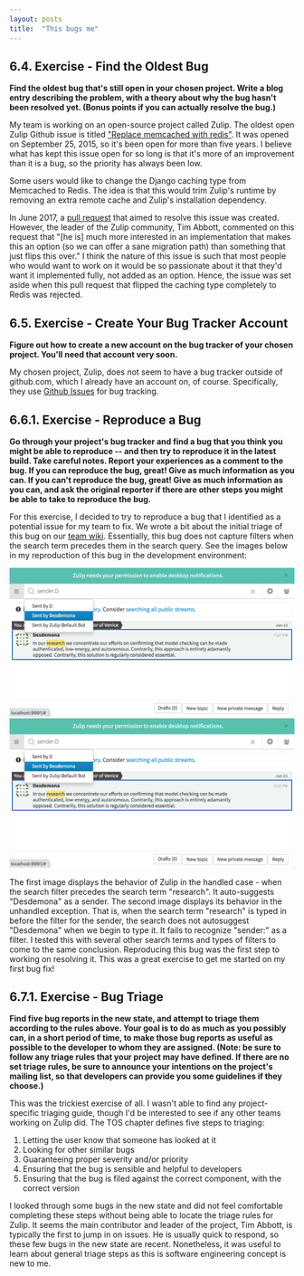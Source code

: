 ```yaml
---
layout: posts
title:  "This bugs me"
---
```

## 6.4. Exercise - Find the Oldest Bug
**Find the oldest bug that's still open in your chosen project. Write a blog entry describing the problem, with a theory about why the bug hasn't been resolved yet. (Bonus points if you can actually resolve the bug.)**

My team is working on an open-source project called Zulip. The oldest open Zulip Github issue is titled ["Replace memcached with redis"](https://github.com/zulip/zulip/issues/16). It was opened on September 25, 2015, so it's been open for more than five years. I believe what has kept this issue open for so long is that it's more of an improvement than it is a bug, so the priority has always been low. 

Some users would like to change the Django caching type from Memcached to Redis. The idea is that this would trim Zulip's runtime by removing an extra remote cache and Zulip's installation dependency. 

In June 2017, a [pull request](https://github.com/zulip/zulip/pull/5224) that aimed to resolve this issue was created. However, the leader of the Zulip community, Tim Abbott, commented on this request that "[he is] much more interested in an implementation that makes this an option (so we can offer a sane migration path) than something that just flips this over." I think the nature of this issue is such that most people who would want to work on it would be so passionate about it that they'd want it implemented fully, not added as an option. Hence, the issue was set aside when this pull request that flipped the caching type completely to Redis was rejected.


## 6.5. Exercise - Create Your Bug Tracker Account
**Figure out how to create a new account on the bug tracker of your chosen project. You'll need that account very soon.**

My chosen project, Zulip, does not seem to have a bug tracker outside of github.com, which I already have an account on, of course. Specifically, they use [Github Issues](https://github.com/zulip/zulip/issues) for bug tracking.


## 6.6.1. Exercise - Reproduce a Bug
**Go through your project's bug tracker and find a bug that you think you might be able to reproduce -- and then try to reproduce it in the latest build. Take careful notes. Report your experiences as a comment to the bug. If you can reproduce the bug, great! Give as much information as you can. If you can't reproduce the bug, great! Give as much information as you can, and ask the original reporter if there are other steps you might be able to take to reproduce the bug.**

For this exercise, I decided to try to reproduce a bug that I identified as a potential issue for my team to fix. We wrote a bit about the initial triage of this bug on our [team wiki](https://github.com/CSCI-462-02-2021/404-Name-Not-Found/wiki/Ideas-for-Contributing-to-Project). Essentially, this bug does not capture filters when the search term precedes them in the search query. See the images below in my reproduction of this bug in the development environment: 

<img src="https://github.com/jannekemorin/jannekemorin.github.io/blob/master/assets/images/autocomplete.png" width="700">

<img src="https://github.com/jannekemorin/jannekemorin.github.io/blob/master/assets/images/autocomplete.png" width="700">

The first image displays the behavior of Zulip in the handled case - when the search filter precedes the search term "research". It auto-suggests "Desdemona" as a sender. The second image displays its behavior in the unhandled exception. That is, when the search term "research" is typed in before the filter for the sender, the search does not autosuggest "Desdemona" when we begin to type it. It fails to recognize "sender:" as a filter. I tested this with several other search terms and types of filters to come to the same conclusion. Reproducing this bug was the first step to working on resolving it. This was a great exercise to get me started on my first bug fix!


## 6.7.1. Exercise - Bug Triage
**Find five bug reports in the new state, and attempt to triage them according to the rules above. Your goal is to do as much as you possibly can, in a short period of time, to make those bug reports as useful as possible to the developer to whom they are assigned. (Note: be sure to follow any triage rules that your project may have defined. If there are no set triage rules, be sure to announce your intentions on the project's mailing list, so that developers can provide you some guidelines if they choose.)**

This was the trickiest exercise of all. I wasn't able to find any project-specific triaging guide, though I'd be interested to see if any other teams working on Zulip did. The TOS chapter defines five steps to triaging:
1. Letting the user know that someone has looked at it
2. Looking for other similar bugs
3. Guaranteeing proper severity and/or priority
4. Ensuring that the bug is sensible and helpful to developers
5. Ensuring that the bug is filed against the correct component, with the correct version

I  looked through some bugs in the new state and did not feel comfortable completing these steps without being able to locate the triage rules for Zulip. It seems the main contributor and leader of the project, Tim Abbott, is typically the first to jump in on issues. He is usually quick to respond, so these few bugs in the new state are recent. Nonetheless, it was useful to learn about general triage steps as this is software engineering concept is new to me.

